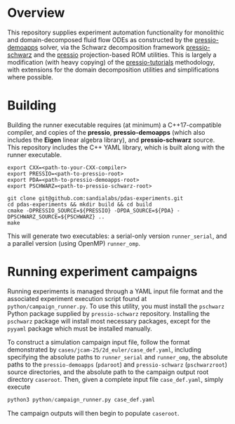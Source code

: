 # Overview

This repository supplies experiment automation functionality for monolithic and domain-decomposed fluid flow ODEs as constructed by the [pressio-demoapps](https://github.com/Pressio/pressio-demoapps) solver, via the Schwarz decomposition framework [pressio-schwarz](https://github.com/Pressio/pressio-schwarz) and the [pressio](https://github.com/Pressio/pressio) projection-based ROM utilities. This is largely a modification (with heavy copying) of the [pressio-tutorials](https://github.com/Pressio/pressio-tutorials) methodology, with extensions for the domain decomposition utilities and simplifications where possible.

# Building

Building the runner executable requires (at minimum) a C++17-compatible compiler, and copies of the **pressio**, **pressio-demoapps** (which also includes the **Eigen** linear algebra library), and **pressio-schwarz** source. This repository includes the C++ YAML library, which is built along with the runner executable.

```
export CXX=<path-to-your-CXX-compiler>
export PRESSIO=<path-to-pressio-root>
export PDA=<path-to-pressio-demoapps-root>
export PSCHWARZ=<path-to-pressio-schwarz-root>

git clone git@github.com:sandialabs/pdas-experiments.git
cd pdas-experiments && mkdir build && cd build
cmake -DPRESSIO_SOURCE=${PRESSIO} -DPDA_SOURCE=${PDA} -DPSCHWARZ_SOURCE=${PSCHWARZ} ..
make
```

This will generate two executables: a serial-only version `runner_serial`, and a parallel version (using OpenMP) `runner_omp`.

# Running experiment campaigns

Running experiments is managed through a YAML input file format and the associated experiment execution script found at `python/campaign_runner.py`. To use this utility, you must install the `pschwarz` Python package supplied by `pressio-schwarz` repository. Installing the `pschwarz` package will install most necessary packages, except for the `pyyaml` package which must be installed manually.

To construct a simulation campaign input file, follow the format demonstrated by `cases/jcam-25/2d_euler/case_def.yaml`, including specifying the absolute paths to `runner_serial` and `runner_omp`, the absolute paths to the `pressio-demoapps` (`pdaroot`) and `pressio-schwarz` (`pschwarzroot`) source directories, and the absolute path to the campaign output root directory `caseroot`. Then, given a complete input file `case_def.yaml`, simply execute

```python
python3 python/campaign_runner.py case_def.yaml
```

The campaign outputs will then begin to populate `caseroot`.